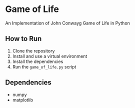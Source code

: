 # Game of Life 

An Implementation of John Conwayg Game of Life in Python 

## How to Run 

1. Clone the repository 
2. Install and use a virtual environment 
3. Install the dependencies 
4. Run the `game_of_life.py` script 

## Dependencies 

- numpy 
- matplotlib 

